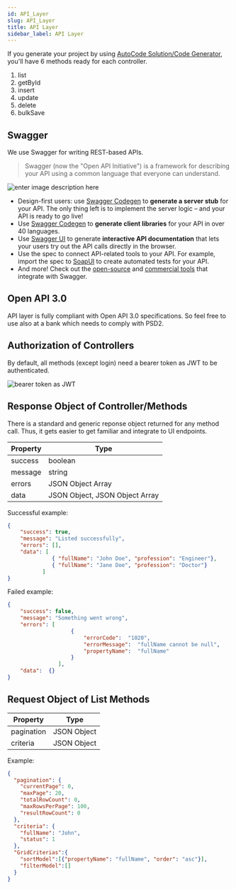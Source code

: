 ```yaml
---
id: API_Layer
slug: API_Layer
title: API Layer
sidebar_label: API Layer
---
```


If you generate your project by using [AutoCode Solution/Code Generator](Getting%20Started/Using_CLI_Solution_Generator.md), you'll have 6 methods ready for each controller.

 1. list
 2. getById
 3. insert
 4. update
 5. delete
 6. bulkSave

## Swagger

We use Swagger for writing REST-based APIs.
> Swagger (now the "Open API Initiative") is a framework for describing your API using a common language that everyone can understand.

![enter image description here](https://netcoregenesis.com/images/documentation/swagger-admin.png)
- Design-first users: use  [Swagger Codegen](https://swagger.io/swagger-codegen/)  to  **generate a server stub**  for your API. The only thing left is to implement the server logic – and your API is ready to go live!
- Use  [Swagger Codegen](https://swagger.io/swagger-codegen/)  to  **generate client libraries**  for your API in over 40 languages.
- Use  [Swagger UI](https://swagger.io/swagger-ui/)  to generate  **interactive API documentation**  that lets your users try out the API calls directly in the browser.
- Use the spec to connect API-related tools to your API. For example, import the spec to  [SoapUI](https://soapui.org/)  to create automated tests for your API.
- And more! Check out the  [open-source](https://swagger.io/open-source-integrations/)  and  [commercial tools](https://swagger.io/commercial-tools/)  that integrate with Swagger.

## Open API 3.0

API layer is fully compliant with Open API 3.0 specifications. So feel free to use also at a bank which needs to comply with PSD2.

## Authorization of Controllers

By default,  all methods (except login) need a bearer token as JWT to be authenticated.

![bearer token as JWT](https://netcoregenesis.com/images/documentation/swagger-authorization-required.png)

## Response Object of Controller/Methods

There is a standard and generic reponse object returned for any method call. Thus, it gets easier to get familiar and integrate to UI endpoints.

| Property | Type |
|--|--|
| success | boolean |
| message | string |
| errors | JSON Object Array |
| data | JSON Object, JSON Object Array |

Successful example:

```json
{  	
	"success": true,  
	"message": "Listed successfully",
	"errors": [],
	"data": [
              { "fullName": "John Doe", "profession": "Engineer"},
              { "fullName": "Jane Doe", "profession": "Doctor"}
           ]
}
```

Failed example:

```json
{  	
	"success": false,  
	"message": "Something went wrong",
	"errors": [  
					{  
						"errorCode":  "1020",  			
						"errorMessage":  "fullName cannot be null",  
						"propertyName":  "fullName"
					}
				],
	"data":  {}  
}
```

## Request Object of List Methods

| Property | Type |
|--|--|
| pagination | JSON Object |
| criteria | JSON Object |

Example:

```json
{
  "pagination": {
    "currentPage": 0,
    "maxPage": 20,
    "totalRowCount": 0,
    "maxRowsPerPage": 100,
    "resultRowCount": 0
  },
  "criteria": {
    "fullName": "John",
    "status": 1
  },
  "GridCriterias":{
    "sortModel":[{"propertyName": "fullName", "order": "asc"}],
    "filterModel":[]
  }
}
```
